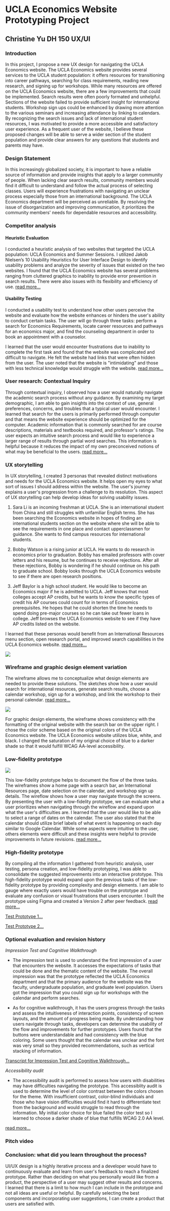 # UCLA Economics Website Prototyping Project
## Christine Yu DH 150 UX/UI

### Introduction 
In this project, I propose a new UX design for navigating the UCLA Economics website. The UCLA Economics website provides several services to the UCLA student population: it offers resources for transitioning into career pathways, searching for class requirements, reading new research, and signing up for workshops. While many resources are offered on the UCLA Economics website, there are a few improvements that could be implemented. Search results were often poorly formated and unhelpful. Sections of the website failed to provide sufficient insight for international students. Workshop sign ups could be enhanced by drawing more attention to the various seminars and increasing attendance by linking to calendars. By recognizing the search issues and lack of international student resources, I was motivated to provide a more accessible and satisfactory user experience. As a frequent user of the website, I believe these proposed changes will be able to serve a wider section of the student population and provide clear answers for any questions that students and parents may have. 

### Design Statement
In this increasingly globalized society, it is important to have a reliable source of information and provide insights that apply to a larger community of people. When lacking clear search results, community members would find it difficult to understand and follow the actual process of selecting classes. Users will experience frustrations with navigating an unclear process especially those from an international background. The UCLA Economics department will be perceived as unreliable. By resolving the issue of disorganization and improving communication, it prioritizes the community members' needs for dependable resources and accessibility. 

### Competitor analysis
#### Heuristic Evaluation
I conducted a heuristic analysis of two websites that targeted the UCLA population: UCLA Economics and Summer Sessions. I utilized Jakob Nielsen’s 10 Usability Heuristics for User Interface Design to identify usability problems and analyze the severity of issues that existed on the two websites. I found that the UCLA Economics website has several problems ranging from cluttered graphics to inability to provide error prevention in search results. There were also issues with its flexibility and efficiency of use. 
[read more…](https://github.com/ruruchouu/DH150-Christine-Yu/blob/master/README.md)

#### Usability Testing
I conducted a usability test to understand how other users perceive the website and evaluate how the website enhances or hinders the user's ability to conduct certain tasks. The user will go through three tasks: perform a search for Economics Requirements, locate career resources and pathways for an economics major, and find the counseling department in order to book an appointment with a counselor. 

I learned that the user would encounter frustrations due to inability to complete the first task and found that the website was complicated and difficult to navigate. He felt the website had links that were often hidden from the user. The user noted that the website is "intimidating" and those with less technical knowledge would struggle with the website. 
[read more…](https://github.com/ruruchouu/DH150-Christine-Yu/blob/master/Assignment02/README.md)

### User research: Contextual Inquiry
Through contextual inquiry, I observed how a user would naturally navigate the academic search process without any guidance. By examining my target demographic, I am able to gain insights into the context of use, general preferences, concerns, and troubles that a typical user would encounter. I learned that search for the users is primarily performed through computer and that means the website experience should be optimized for the computer. Academic information that is commonly searched for are course descriptions, materials and textbooks required, and professor's ratings. The user expects an intuitive search process and would like to experience a larger range of results through partial word searches. This information is helpful because it reduces the impact of my own preconceived notions of what may be beneficial to the users. 
[read more…](https://github.com/ruruchouu/DH150-Christine-Yu/blob/master/Assignment04/README.md)

### UX storytelling
In UX storytelling, I created 3 personas that revealed distinct motivations and needs for the UCLA Economics website. It helps open my eyes to what sort of issues I should address within the website. The user's journey explains a user's progression from a challenge to its resolution. This aspect of UX storytelling can help develop ideas for solving usability issues.

1. Sara Li is an incoming freshman at UCLA. She is an international student from China and still struggles with unfamiliar English terms. She has been searching the Economics website in hopes of finding an international students section on the website where she will be able to see the requirements in one place and contact upperclassmen for guidance. She wants to find campus resources for international students.

2. Bobby Watson is a rising junior at UCLA. He wants to do research in economics prior to graduation. Bobby has emailed professors with cover letters and his resume, but he continues to receive rejections. After all these rejections, Bobby is wondering if he should continue on his path to graduate school. Bobby looks through the UCLA Economics website to see if there are open research positions.

3. Jeff Baylor is a high school student. He would like to become an Economics major if he is admitted to UCLA. Jeff knows that most colleges accept AP credits, but he wants to know the specific types of credit his AP courses could count for in terms of Economics prerequisites. He hopes that he could shorten the time he needs to spend doing pre-major courses so he can take out fewer loans in college. Jeff browses the UCLA Economics website to see if they have AP credits listed on the website.

I learned that these personas would benefit from an International Resources menu section, open research portal, and improved search capabilities in the UCLA Economics website. [read more…](https://github.com/ruruchouu/DH150-Christine-Yu/blob/master/Assignment05/README.md)


<img src ="https://ruruchouu.github.io/DH150-Christine-Yu/Assignment05/Persona%201.png">

### Wireframe and graphic design element variation
The wireframe allows me to conceptualize what design elements are needed to provide these solutions. The sketches show how a user would search for international resources, generate search results, choose a calendar workshop, sign up for a workshop, and link the workshop to their personal calendar. [read more…](https://github.com/ruruchouu/DH150-Christine-Yu/blob/master/Assignment06/README.md)

<img src ="https://github.com/ruruchouu/DH150-Christine-Yu/blob/master/Assignment06/prototype%201.png">

For graphic design elements, the wireframe shows consistency with the formatting of the original website with the search bar on the upper right. I chose the color scheme based on the original colors of the UCLA Economics website. The UCLA Economics website utilizes blue, white, and black. I changed the saturation of my original choice of blue to a darker shade so that it would fulfill WCAG AA-level accessibility. 

### Low-fidelity prototype
<img src ="https://github.com/ruruchouu/DH150-Christine-Yu/blob/master/Assignment06/prototype%203.jpg">

This low-fidelity prototype helps to document the flow of the three tasks. The wireframes show a home page with a search bar, an International Resources page, date selection on the calendar, and workshop sign up details. The wireflow shows how a user may navigate through the screens. By presenting the user with a low-fidelity prototype, we can evaluate what a user prioritizes when navigating through the wireflow and expand upon what the user's difficulties are. I learned that the user would like to be able to select a range of dates on the calendar. The user also stated that the calendar should utilize brief labels of what event is happening on each day similar to Google Calendar. While some aspects were intuitive to the user, others elements were difficult and these insights were helpful to provide improvements in future revisions. 
[read more…](https://github.com/ruruchouu/DH150-Christine-Yu/blob/master/Assignment06/README.md)

### High-fidelity prototype 
By compiling all the information I gathered from heuristic analysis, user testing, persona creation, and low-fidelity prototyping, I was able to consolidate the suggested improvements into an interactive prototype. This high-fidelity prototype would expand upon the previous tasks of the low-fidelity prototype by providing complexity and design elements. I am able to gauge where exactly users would have trouble on the prototype and evaluate any confusion or visual frustrations that users encounter. I built the prototype using Figma and created a Version 2 after peer feedback. 
[read more…](https://github.com/ruruchouu/DH150-Christine-Yu/blob/master/Assignment07/README.md)

[Test Prototype 1…](https://www.figma.com/proto/12uOULPQAPqHf83Bf2iLLo/High-Fidelity-Prototype?node-id=1%3A5838&scaling=scale-down)

[Test Prototype 2…](https://www.figma.com/proto/gBYc7GWlX1WLXAPrrcAg3n/High-Fidelity-Prototype-Version-2?node-id=1%3A5838&scaling=scale-down)

### Optional evaluation and revision history 

*Impression Test and Cognitive Walkthrough*

- The impression test is used to understand the first impression of a user that encounters the website. It accesses the expectations of tasks that could be done and the thematic content of the website. The overall impression was that the prototype reflected the UCLA Economics department and that the primary audience for the website was the faculty, undergraduate population, and graduate level population. Users got the impression that you could sign up for workshops with the calendar and perform searches.

- As for cognitive walkthrough, it has the users progress through the tasks and assess the intuitiveness of interaction points, consistency of screen layouts, and the amount of progress being made. By understanding how users navigate through tasks, developers can determine the usability of the flow and improvements for further prototypes. Users found that the buttons were understandable and had consistency with the blue coloring. Some users thought that the calendar was unclear and the font was very small so they provided recommendations, such as vertical stacking of information. 

[Transcript for Impression Test and Cognitive Walkthrough…](https://docs.google.com/document/d/1WZQ3Wpv1MQy2v7nslzcC8CXBeUd0vwptEGRSaAEEtiA/edit?usp=sharing)

 *Accessibility audit*
 - The accessibility audit is performed to assess how users with disabilities may have difficulties navigating the prototype. This accessiblity audit is used to determine the level of color contrast between the colors chosen for the theme. With insufficient contrast, color-blind individuals and those who have vision difficulties would find it hard to differentiate text from the background and would struggle to read through the information. My initial color choice for blue failed the color test so I learned to choose a darker shade of blue that fulfills WCAG 2.0 AA level. 
 
[read more…](https://github.com/ruruchouu/DH150-Christine-Yu/blob/master/Assignment07/README.md)

### Pitch video 

### Conclusion: what did you learn throughout the process?

UI/UX design is a highly iterative process and a developer would have to continuously evaluate and learn from user's feedback to reach a finalized prototype. Rather than deciding on what you personally would like from a product, the perspective of a user may suggest other results and concerns. I learned that there is a limit to how much I can include in the prototype and not all ideas are useful or helpful. By carefully selecting the best components and incorporating user suggestions, I can create a product that users are satisfied with. 
